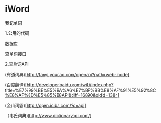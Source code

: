 # iWord

我记单词

1.公用的代码

数据库

查单词接口

2.查单词API

(有道词典)[http://fanyi.youdao.com/openapi?path=web-mode]

(百度翻译)[http://developer.baidu.com/wiki/index.php?title=%E7%99%BE%E5%BA%A6%E7%BF%BB%E8%AF%91%E5%92%8C%E8%AF%8D%E5%85%B8API&diff=16890&oldid=1384]

(金山词霸)[http://open.iciba.com/?c=api]

（韦氏词典)[http://www.dictionaryapi.com/]